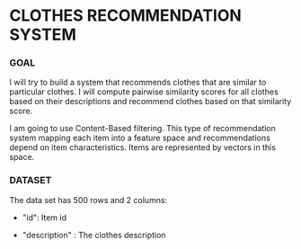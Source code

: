 # CLOTHES RECOMMENDATION SYSTEM

### GOAL

I will try to build a system that recommends clothes that are similar to particular clothes. I will compute pairwise similarity scores for all clothes based on their descriptions and recommend clothes based on that similarity score.

I am going to use Content-Based filtering. This type of recommendation system mapping each item into a feature space and recommendations depend on item characteristics. Items are represented by vectors in this space.

### DATASET

The data set has 500 rows and 2 columns:

- "id": Item id

- "description" : The clothes description

  